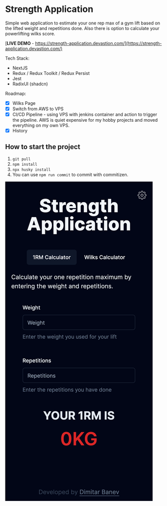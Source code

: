 # Strength Application

Simple web application to estimate your one rep max of a gym lift based on the lifted weight and repetitions done. Also there is option to calculate your powerlifting wilks score.

[**LIVE DEMO** - https://strength-application.devastion.com/](https://strength-application.devastion.com/)

Tech Stack:

- NextJS
- Redux / Redux Toolkit / Redux Persist
- Jest
- RadixUI (shadcn)

Roadmap:

- [x] Wilks Page
- [x] Switch from AWS to VPS
- [x] CI/CD Pipeline - using VPS with jenkins container and action to trigger the pipeline. AWS is quiet expensive for my hobby projects and moved everything on my own VPS.
- [x] History

## How to start the project

1. `git pull`
2. `npm install`
3. `npx husky install`
4. You can use `npm run commit` to commit with commitizen.

![Iphone 12 Pro Screenshot](screenshots/iphone_12_pro.png)
